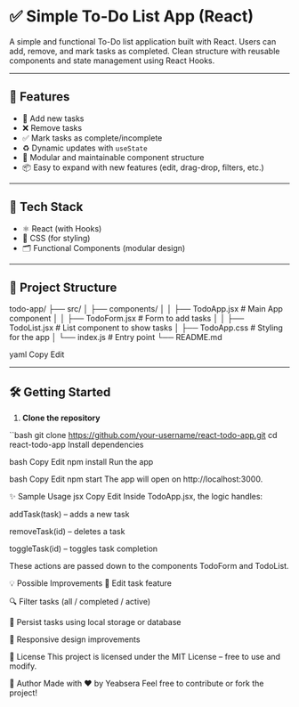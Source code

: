 # ✅ Simple To-Do List App (React)

A simple and functional To-Do list application built with React. Users can add, remove, and mark tasks as completed. Clean structure with reusable components and state management using React Hooks.

---

## 🚀 Features

- 📝 Add new tasks
- ❌ Remove tasks
- ✅ Mark tasks as complete/incomplete
- ♻️ Dynamic updates with `useState`
- 🎨 Modular and maintainable component structure
- 📦 Easy to expand with new features (edit, drag-drop, filters, etc.)

---

## 🧱 Tech Stack

- ⚛️ React (with Hooks)
- 💅 CSS (for styling)
- 🗂️ Functional Components (modular design)

---

## 📂 Project Structure

todo-app/
├── src/
│ ├── components/
│ │ ├── TodoApp.jsx # Main App component
│ │ ├── TodoForm.jsx # Form to add tasks
│ │ ├── TodoList.jsx # List component to show tasks
│ ├── TodoApp.css # Styling for the app
│ └── index.js # Entry point
└── README.md

yaml
Copy
Edit

---

## 🛠 Getting Started

1. **Clone the repository**

``bash
git clone https://github.com/your-username/react-todo-app.git
cd react-todo-app
Install dependencies

bash
Copy
Edit
npm install
Run the app

bash
Copy
Edit
npm start
The app will open on http://localhost:3000.

✨ Sample Usage
jsx
Copy
Edit
<TodoApp />
Inside TodoApp.jsx, the logic handles:

addTask(task) – adds a new task

removeTask(id) – deletes a task

toggleTask(id) – toggles task completion

These actions are passed down to the components TodoForm and TodoList.

💡 Possible Improvements
📝 Edit task feature

🔍 Filter tasks (all / completed / active)

💾 Persist tasks using local storage or database

📱 Responsive design improvements

📄 License
This project is licensed under the MIT License – free to use and modify.

🙌 Author
Made with ❤️ by Yeabsera 
Feel free to contribute or fork the project!
